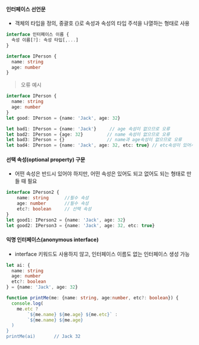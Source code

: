 #### 인터페이스 선언문 

- 객체의 타입을 정의, 중괄호 {}로 속성과 속성의 타입 주석을 나열하는 형태로 사용

```typeScript
interface 인터페이스 이름 {
  속성 이름[?]: 속성 타입[,...]
}
```

```typeScript
interface IPerson {
  name: string
  age: number
}
```

> 오류 예시
```typeScript
interface IPerson {
  name: string
  age: number
}
let good: IPerson = {name: 'Jack', age: 32}

let bad1: IPerson = {name: 'Jack'}     // age 속성이 없으므로 오류
let bad2: IPerson = {age: 32}         // name 속성이 없으므로 오류
let bad3: IPerson = {}                // name과 age속성이 없으므로 오류
let bad4: IPerson = {name: 'Jack', age: 32, etc: true} // etc속성이 있어서 오류
```



#### 선택 속성(optional property) 구문

- 어떤 속성은 반드시 있어야 하지만, 어떤 속성은 있어도 되고 없어도 되는 형태로 만들 때 필요

```typeScript
interface IPerson2 {
    name: string      //필수 속성
    age: number       //필수 속성
    etc?: boolean     // 선택 속성
}
let good1: IPerson2 = {name: 'Jack', age: 32}
let good2: IPerson3 = {name: 'Jack', age: 32, etc: true}
```



#### 익명 인터페이스(anonymous interface)

- interface 키워드도 사용하지 않고, 인터페이스 이름도 없는 인터페이스 생성 가능

```typeScript
let ai: {
  name: string
  age: number
  etc?: boolean
} = {name: 'Jack', age: 32}
```

```typeScript
function printMe(me: {name: string, age:number, etc?: boolean}) {
  console.log( 
    me.etc ?
        `${me.name} ${me.age} ${me.etc}` :
        `${me.name} ${me.age}
  )
}
printMe(ai)       // Jack 32
```

